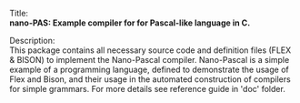 Title:<br/>
<b>nano-PAS: Example compiler for for Pascal-like language in C.</b>

Description:<br/>
This package contains all necessary source code and definition files (FLEX & BISON) to implement the Nano-Pascal compiler. Nano-Pascal is a simple example of a programming language, defined to demonstrate the usage of Flex and Bison, and their usage in the automated construction of compilers for simple grammars. For more details see reference guide in 'doc' folder.
